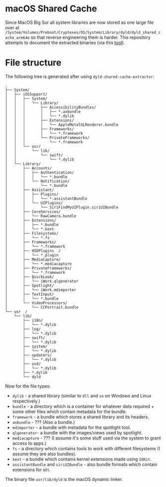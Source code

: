 # macOS Shared Cache
Since MacOS Big Sur all system libraries are now stored as one large file over at `/System/Volumes/Preboot/Cryptexes/OS/System/Library/dyld/dyld_shared_cache_arm64e` so that reverse engineering them is harder.
This repository attempts to document the extracted binaries (via this [tool](https://github.com/keith/dyld-shared-cache-extractor)).

# File structure
The following tree is generated after using `dyld-shared-cache-extractor`:
```
.
├── System/
│   ├── iOSSupport/
│   │   ├── System/
│   │   │   └── Library/
│   │   │       ├── AccessibilityBundles/
│   │   │       │   ├── *.axbundle
│   │   │       │   └── *.dylib
│   │   │       ├── Extensions/
│   │   │       │   └── AppleMetalGLRenderer.bundle
│   │   │       ├── Frameworks/
│   │   │       │   └── *.framework
│   │   │       └── PrivateFrameworks/
│   │   │           └── *.framework
│   │   └── usr/
│   │       └── lib/
│   │           └── swift/
│   │               └── *.dylib
│   └── Library/
│       ├── Accounts/
│       │   ├── Authentication/
│       │   │   └── *.bundle
│       │   └── Notification/
│       │       └── *.bundle
│       ├── Assistant/
│       │   ├── Plugins/
│       │   │   └── *.assistantBundle
│       │   └── UIPlugins/
│       │       └── SiriFindMyUIPlugin.siriUIBundle
│       ├── CoreServices/
│       │   └── RawCamera.bundle
│       ├── Extensions/
│       │   ├── *.bundle
│       │   └── *.kext
│       ├── Filesystems/
│       │   └── *.fs
│       ├── Frameworks/
│       │   └── *.framework
│       ├── HIDPlugins  /
│       │   └── *.plugin
│       ├── MediaCapture/
│       │   └── *.mediacapture
│       ├── PrivateFrameworks/
│       │   └── *.framework
│       ├── QuickLook/
│       │   └── iWork.qlgenerator
│       ├── Spotlight/
│       │   └── iWork.mdimporter
│       ├── TextInput/
│       │   └── *.bundle
│       └── VideoProcessors/
│           └── CCPortrait.bundle
└── usr  /
    └── lib/
        ├── i18n/
        │   └── *.dylib
        ├── log/
        │   └── *.dylib
        ├── swift/
        │   └── *.dylib
        ├── system/
        │   └── *.dylib
        ├── updaters/
        │   └── *.dylib
        ├── usd/
        │   └── *.dylib
        ├── *.dylib
        └── dyld
```

Now for the file types:
- `dylib` - a shared library (similar to `dll` and `so` on Windows and Linux respectively.)
- `bundle` - a directory which is a container for whatever data required + some other files which contain metadata for the bundle.
- `framework` - a bundle which stores a shared library and its headers.
- `axbundle` - ??? (Also a bundle.)
- `mdimporter` - a bundle with metadata for the spotlight tool.
- `qlgenerator`- a bundle with the images/views used by spotlight.
- `mediacapture` - ??? (I assume it's some stuff used via the system to grant access to apps.)
- `fs` - a directory which contains tools to work with different filesystems (I assume they are also bundles).
- `kext` - a bundle which contains kernel extensions made using `IOKit`.
- `assistantBundle` and `siriUIBundle` - also bundle formats which contain extensions for siri.

The binary file `usr/lib/dyld` is the macOS dynamic linker.
